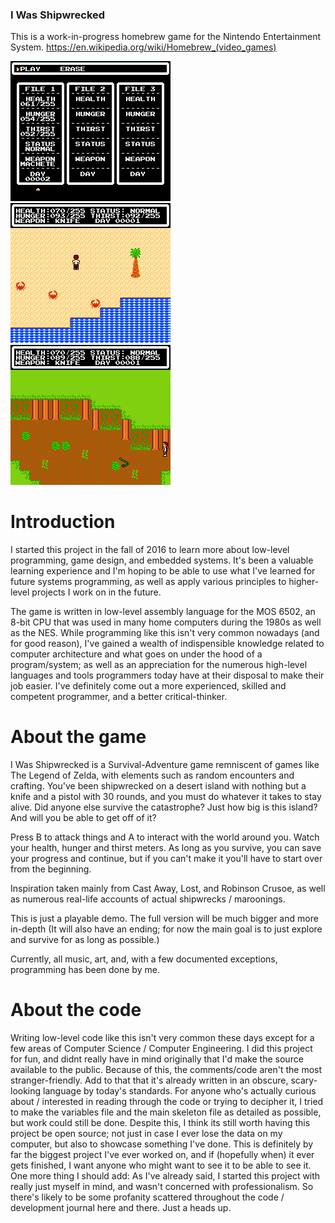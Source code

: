 ### I Was Shipwrecked

This is a work-in-progress homebrew game for the Nintendo Entertainment System.
https://en.wikipedia.org/wiki/Homebrew_(video_games)

![alt text](https://raw.githubusercontent.com/ianbjohn/I-Was-Shipwrecked/master/exhib/island-0.png)
![alt text](https://raw.githubusercontent.com/ianbjohn/I-Was-Shipwrecked/master/exhib/island-1.png)
![alt text](https://raw.githubusercontent.com/ianbjohn/I-Was-Shipwrecked/master/exhib/island-2.png)

# Introduction
I started this project in the fall of 2016 to learn more about low-level programming, game design, and embedded systems. It's been a valuable learning experience and I'm hoping to be able to use what I've learned for future systems programming, as well as apply various principles to higher-level projects I work on in the future.

The game is written in low-level assembly language for the MOS 6502, an 8-bit CPU that was used in many home computers during the 1980s as well as the NES. While programming like this isn't very common nowadays (and for good reason), I've gained a wealth of indispensible knowledge related to computer architecture and what goes on under the hood of a program/system; as well as an appreciation for the numerous high-level languages and tools programmers today have at their disposal to make their job easier. I've definitely come out a more experienced, skilled and competent programmer, and a better critical-thinker.

# About the game
I Was Shipwrecked is a Survival-Adventure game remniscent of games like The Legend of Zelda, with elements such as random encounters and crafting. You've been shipwrecked on a desert island with nothing but a knife and a pistol with 30 rounds, and you must do whatever it takes to stay alive. Did anyone else survive the catastrophe? Just how big is this island? And will you be able to get off of it?

Press B to attack things and A to interact with the world around you. Watch your health, hunger and thirst meters. As long as you survive, you can save your progress and continue, but if you can't make it you'll have to start over from the beginning.

Inspiration taken mainly from Cast Away, Lost, and Robinson Crusoe, as well as numerous real-life accounts of actual shipwrecks / maroonings.

This is just a playable demo. The full version will be much bigger and more in-depth (It will also have an ending; for now the main goal is to just explore and survive for as long as possible.)

Currently, all music, art, and, with a few documented exceptions, programming has been done by me.

# About the code
Writing low-level code like this isn't very common these days except for a few areas of Computer Science / Computer Engineering. I did this project for fun, and didnt really have in mind originally that I'd make the source available to the public. Because of this, the comments/code aren't the most stranger-friendly. Add to that that it's already written in an obscure, scary-looking language by today's standards. For anyone who's actually curious about / interested in reading through the code or trying to decipher it, I tried to make the variables file and the main skeleton file as detailed as possible, but work could still be done. Despite this, I think its still worth having this project be open source; not just in case I ever lose the data on my computer, but also to showcase something I've done. This is definitely by far the biggest project I've ever worked on, and if (hopefully when) it ever gets finished, I want anyone who might want to see it to be able to see it.
One more thing I should add: As I've already said, I started this project with really just myself in mind, and wasn't concerned with professionalism. So there's likely to be some profanity scattered throughout the code / development journal here and there. Just a heads up.